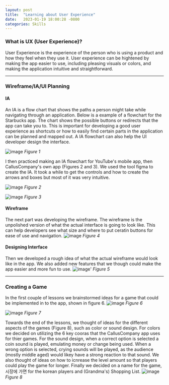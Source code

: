 ```yaml
---
layout: post
title:  "Learning about User Experience"
date:   2023-01-19 18:00:28 -0800
categories: Skills
---
```


### What is UX (User Experience)?

User Experience is the experience of the person who is using a product and how they feel when they use it. User experience can be hightened by making the app easier to use, including pleasing visuals or colors, and making the application intuitive and straightforward.

---

### Wireframe/IA/UI Planning

#### IA

An IA is a flow chart that shows the paths a person might take while navigating through an application. Below is a example of a flowchart for the Starbucks app. The chart shows the possible buttons or redirects that the app can take you to. This is important for developing a good user experience as shortcuts or how to easily find certain parts in the application can be planned and mapped out. A IA flowchart can also help the UI developer design the interface.

![image](https://res.cloudinary.com/dfyhppahy/image/upload/v1674492433/Screen_Shot_2023-01-22_at_10.03.29_PM_d2ckd7.png)
*Figure 1*

I then practiced making an IA flowchart for YouTube's mobile app, then CallusCompany's own app (Figures 2 and 3). We used the tool figma to create the IA. It took a while to get the controls and how to create the arrows and boxes but most of it was very intuitive.

![image](https://res.cloudinary.com/dfyhppahy/image/upload/v1674492433/Screen_Shot_2023-01-22_at_10.03.37_PM_gyommo.png)
*Figure 2*

![image](https://res.cloudinary.com/dfyhppahy/image/upload/v1674492434/Screen_Shot_2023-01-22_at_10.00.52_PM_yfjtfg.png)
*Figure 3*

#### Wireframe

The next part was developing the wireframe. The wireframe is the unpolished version of what the actual interface is going to look like. This can help developers see what size and where to put ceratin buttons for ease of use and navigation.
![image](https://res.cloudinary.com/dfyhppahy/image/upload/v1674492434/Screen_Shot_2023-01-22_at_10.01.11_PM_wiwfqz.png)
*Figure 4*

#### Designing Interface

Then we developed a rough idea of what the actual wireframe would look like in the app. We also added new features that we though could make the app easier and more fun to use.
![image](https://res.cloudinary.com/dfyhppahy/image/upload/v1674492433/Screen_Shot_2023-01-22_at_10.01.47_PM_o9r1zh.png)'
*Figure 5*

---

### Creating a Game

In the first couple of lessons we brainstormed ideas for a game that could be implemented in to the app, shown in figure 6.
![image](https://res.cloudinary.com/dfyhppahy/image/upload/v1674492433/Screen_Shot_2023-01-22_at_10.02.32_PM_nhdyzc.png)
*Figure 6*

![image](https://res.cloudinary.com/dfyhppahy/image/upload/v1674492433/Screen_Shot_2023-01-22_at_10.02.39_PM_bkfeil.png)
*Figure 7*

Towards the end of the lessons, we thought of ideas for the different aspects of the games (Figure 8), such as color or sound design. For colors we decided on utilizing the 6 key cooras that the CallusCompany app uses for thier games. For the sound design, when a correct option is selected a coin sound is played, emulating money or change being used. When a wrong option is selected, crying sounds will be played, as the audience (mostly middle aged) would likey have a strong reaction to that sound. We also thought of ideas on how to icnrease the level amount so that players could play the game for longer. Finally we decided on a name for the game, 시장에 가면 for the korean players and (Grandma's) Shopping List.
![image](https://res.cloudinary.com/dfyhppahy/image/upload/v1674492433/Screen_Shot_2023-01-22_at_10.02.57_PM_m0gp9t.png)
*Figure 8*
